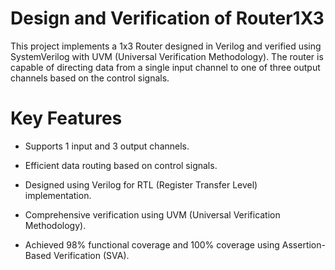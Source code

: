 # Design and Verification of Router1X3
This project implements a 1x3 Router designed in Verilog and verified using SystemVerilog with UVM (Universal Verification Methodology). The router is capable of directing data from a single input channel to one of three output channels based on the control signals.

# Key Features
- Supports 1 input and 3 output channels.

- Efficient data routing based on control signals.

- Designed using Verilog for RTL (Register Transfer Level) implementation.

- Comprehensive verification using UVM (Universal Verification Methodology).

- Achieved 98% functional coverage and 100% coverage using Assertion-Based Verification (SVA).
